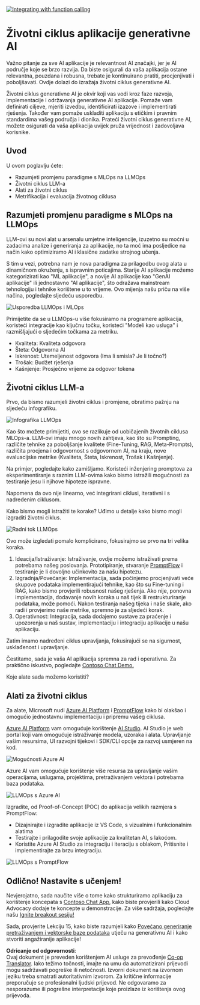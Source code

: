 <!--
CO_OP_TRANSLATOR_METADATA:
{
  "original_hash": "27a5347a5022d5ef0a72ab029b03526a",
  "translation_date": "2025-05-20T00:57:31+00:00",
  "source_file": "14-the-generative-ai-application-lifecycle/README.md",
  "language_code": "hr"
}
-->
[![Integrating with function calling](../../../translated_images/14-lesson-banner.0b85d0b37979269e80a18bb1e758e1ccca0a2195b426a0af666c8ad14aee60b0.hr.png)](https://aka.ms/gen-ai-lesson14-gh?WT.mc_id=academic-105485-koreyst)

# Životni ciklus aplikacije generativne AI

Važno pitanje za sve AI aplikacije je relevantnost AI značajki, jer je AI područje koje se brzo razvija. Da biste osigurali da vaša aplikacija ostane relevantna, pouzdana i robusna, trebate je kontinuirano pratiti, procjenjivati i poboljšavati. Ovdje dolazi do izražaja životni ciklus generativne AI.

Životni ciklus generativne AI je okvir koji vas vodi kroz faze razvoja, implementacije i održavanja generativne AI aplikacije. Pomaže vam definirati ciljeve, mjeriti izvedbu, identificirati izazove i implementirati rješenja. Također vam pomaže uskladiti aplikaciju s etičkim i pravnim standardima vašeg područja i dionika. Prateći životni ciklus generativne AI, možete osigurati da vaša aplikacija uvijek pruža vrijednost i zadovoljava korisnike.

## Uvod

U ovom poglavlju ćete:

- Razumjeti promjenu paradigme s MLOps na LLMOps
- Životni ciklus LLM-a
- Alati za životni ciklus
- Metrifikacija i evaluacija životnog ciklusa

## Razumjeti promjenu paradigme s MLOps na LLMOps

LLM-ovi su novi alat u arsenalu umjetne inteligencije, izuzetno su moćni u zadacima analize i generiranja za aplikacije, no ta moć ima posljedice na način kako optimiziramo AI i klasične zadatke strojnog učenja.

S tim u vezi, potrebna nam je nova paradigma za prilagodbu ovog alata u dinamičnom okruženju, s ispravnim poticajima. Starije AI aplikacije možemo kategorizirati kao "ML aplikacije", a novije AI aplikacije kao "GenAI aplikacije" ili jednostavno "AI aplikacije", što odražava mainstream tehnologiju i tehnike korištene u to vrijeme. Ovo mijenja našu priču na više načina, pogledajte sljedeću usporedbu.

![Usporedba LLMOps i MLOps](../../../translated_images/01-llmops-shift.82d7bf6eb2d98a01e35f234df654e9aa4ebec89792f274695a5da8dc3f388084.hr.png)

Primijetite da se u LLMOps-u više fokusiramo na programere aplikacija, koristeći integracije kao ključnu točku, koristeći "Modeli kao usluga" i razmišljajući o sljedećim točkama za metriku.

- Kvaliteta: Kvaliteta odgovora
- Šteta: Odgovorna AI
- Iskrenost: Utemeljenost odgovora (Ima li smisla? Je li točno?)
- Trošak: Budžet rješenja
- Kašnjenje: Prosječno vrijeme za odgovor tokena

## Životni ciklus LLM-a

Prvo, da bismo razumjeli životni ciklus i promjene, obratimo pažnju na sljedeću infografiku.

![Infografika LLMOps](../../../translated_images/02-llmops.287de964b5ce9577678b7f053efb3a3c92adf0852c882c5bae94c11b7563e4db.hr.png)

Kao što možete primijetiti, ovo se razlikuje od uobičajenih životnih ciklusa MLOps-a. LLM-ovi imaju mnogo novih zahtjeva, kao što su Prompting, različite tehnike za poboljšanje kvalitete (Fine-Tuning, RAG, Meta-Prompts), različita procjena i odgovornost s odgovornom AI, na kraju, nove evaluacijske metrike (Kvaliteta, Šteta, Iskrenost, Trošak i Kašnjenje).

Na primjer, pogledajte kako zamišljamo. Koristeći inženjering promptova za eksperimentiranje s raznim LLM-ovima kako bismo istražili mogućnosti za testiranje jesu li njihove hipoteze ispravne.

Napomena da ovo nije linearno, već integrirani ciklusi, iterativni i s nadređenim ciklusom.

Kako bismo mogli istražiti te korake? Uđimo u detalje kako bismo mogli izgraditi životni ciklus.

![Radni tok LLMOps](../../../translated_images/03-llm-stage-flows.f3b87c210c1fe37084a7b7408877ff1688e2dc565694789820ec259e76d4ed05.hr.png)

Ovo može izgledati pomalo komplicirano, fokusirajmo se prvo na tri velika koraka.

1. Ideacija/Istraživanje: Istraživanje, ovdje možemo istraživati prema potrebama našeg poslovanja. Prototipiranje, stvaranje [PromptFlow](https://microsoft.github.io/promptflow/index.html?WT.mc_id=academic-105485-koreyst) i testiranje je li dovoljno učinkovito za našu hipotezu.
2. Izgradnja/Povećanje: Implementacija, sada počinjemo procjenjivati veće skupove podataka implementirajući tehnike, kao što su Fine-tuning i RAG, kako bismo provjerili robusnost našeg rješenja. Ako nije, ponovna implementacija, dodavanje novih koraka u naš tijek ili restrukturiranje podataka, može pomoći. Nakon testiranja našeg tijeka i naše skale, ako radi i provjerimo naše metrike, spremno je za sljedeći korak.
3. Operativnost: Integracija, sada dodajemo sustave za praćenje i upozorenja u naš sustav, implementaciju i integraciju aplikacije u našu aplikaciju.

Zatim imamo nadređeni ciklus upravljanja, fokusirajući se na sigurnost, usklađenost i upravljanje.

Čestitamo, sada je vaša AI aplikacija spremna za rad i operativna. Za praktično iskustvo, pogledajte [Contoso Chat Demo.](https://nitya.github.io/contoso-chat/?WT.mc_id=academic-105485-koreys)

Koje alate sada možemo koristiti?

## Alati za životni ciklus

Za alate, Microsoft nudi [Azure AI Platform](https://azure.microsoft.com/solutions/ai/?WT.mc_id=academic-105485-koreys) i [PromptFlow](https://microsoft.github.io/promptflow/index.html?WT.mc_id=academic-105485-koreyst) kako bi olakšao i omogućio jednostavnu implementaciju i pripremu vašeg ciklusa.

[Azure AI Platform](https://azure.microsoft.com/solutions/ai/?WT.mc_id=academic-105485-koreys) vam omogućuje korištenje [AI Studio](https://ai.azure.com/?WT.mc_id=academic-105485-koreys). AI Studio je web portal koji vam omogućuje istraživanje modela, uzoraka i alata. Upravljanje vašim resursima, UI razvojni tijekovi i SDK/CLI opcije za razvoj usmjeren na kod.

![Mogućnosti Azure AI](../../../translated_images/04-azure-ai-platform.bf903e8cdf00f73896d804bd8e6bea62f5280498c998271bd5629c1efa8b466f.hr.png)

Azure AI vam omogućuje korištenje više resursa za upravljanje vašim operacijama, uslugama, projektima, pretraživanjem vektora i potrebama baza podataka.

![LLMOps s Azure AI](../../../translated_images/05-llm-azure-ai-prompt.dc29c0d74b1dd939f7c6cbf28b1fee54b9a846ba04d4068c40134e2627cb7232.hr.png)

Izgradite, od Proof-of-Concept (POC) do aplikacija velikih razmjera s PromptFlow:

- Dizajnirajte i izgradite aplikacije iz VS Code, s vizualnim i funkcionalnim alatima
- Testirajte i prilagodite svoje aplikacije za kvalitetan AI, s lakoćom.
- Koristite Azure AI Studio za integraciju i iteraciju s oblakom, Pritisnite i implementirajte za brzu integraciju.

![LLMOps s PromptFlow](../../../translated_images/06-llm-promptflow.8f0a6fcbea793a042a3db89ca1db1aa8fd540526958c97b5e894748fb4a87edd.hr.png)

## Odlično! Nastavite s učenjem!

Nevjerojatno, sada naučite više o tome kako strukturiramo aplikaciju za korištenje koncepata s [Contoso Chat App](https://nitya.github.io/contoso-chat/?WT.mc_id=academic-105485-koreyst), kako biste provjerili kako Cloud Advocacy dodaje te koncepte u demonstracije. Za više sadržaja, pogledajte našu [Ignite breakout sesiju!
](https://www.youtube.com/watch?v=DdOylyrTOWg)

Sada, provjerite Lekciju 15, kako biste razumjeli kako [Povećano generiranje pretraživanjem i vektorske baze podataka](../15-rag-and-vector-databases/README.md?WT.mc_id=academic-105485-koreyst) utječu na generativnu AI i kako stvoriti angažiranije aplikacije!

**Odricanje od odgovornosti**:  
Ovaj dokument je preveden korištenjem AI usluge za prevođenje [Co-op Translator](https://github.com/Azure/co-op-translator). Iako težimo točnosti, imajte na umu da automatizirani prijevodi mogu sadržavati pogreške ili netočnosti. Izvorni dokument na izvornom jeziku treba smatrati autoritativnim izvorom. Za kritične informacije preporučuje se profesionalni ljudski prijevod. Ne odgovaramo za nesporazume ili pogrešne interpretacije koje proizlaze iz korištenja ovog prijevoda.